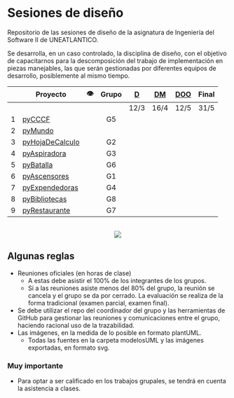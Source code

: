 # Sesiones de diseño

Repositorio de las sesiones de diseño de la asignatura de Ingeniería del Software II de UNEATLANTICO.

Se desarrolla, en un caso controlado, la disciplina de diseño, con el objetivo de capacitarnos para la descomposición del trabajo de implementación en piezas manejables, las que serán gestionadas por diferentes equipos de desarrollo, posiblemente al mismo tiempo.

<div align=center>

| |Proyecto|👁️|Grupo|[D](/documentos/entregas.d.md)|[DM](/documentos/entregas.dM.md)|[DOO](/documentos/entregas.dOO.md)|Final
|-|-|:-:|:-:|:-:|:-:|:-:|:-:|
| ||||12/3|16/4|12/5|31/5
|1|[pyCCCF](https://github.com/puntoReflex/pyCCCF/blob/main/enunciado.md)||G5
|2|[pyMundo](https://github.com/puntoReflex/pyMundo/blob/main/enunciado.md)
|3|[pyHojaDeCalculo](https://github.com/puntoReflex/pyHojaDeCalculo/blob/main/enunciado.md)||G2
|4|[pyAspiradora](https://github.com/puntoReflex/pyAspiradora/blob/main/enunciado.md)||G3
|5|[pyBatalla](https://github.com/puntoReflex/pyBatalla/blob/main/enunciado.md)||G6
|6|[pyAscensores](https://github.com/puntoReflex/pyAscensores/blob/main/enunciado.md)||G1
|7|[pyExpendedoras](https://github.com/puntoReflex/pyExpendedoras/blob/main/enunciado.md)||G4
|8|[pyBibliotecas](https://github.com/puntoReflex/pyBiblioteca/blob/main/enunciado.md)||G8
|9|[pyRestaurante](https://github.com/puntoReflex/pyRestaurante/blob/main/enunciado.md)||G7

</div>

<div align=center>

||
|-|
![](/images/modelosUML/trabajoRepos.svg)

</div>

## Algunas reglas

- Reuniones oficiales (en horas de clase)
  - A estas debe asistir el 100% de los integrantes de los grupos.
  - Si a las reuniones asiste menos del 80% del grupo, la reunión se cancela y el grupo se da por cerrado. La evaluación se realiza de la forma tradicional (examen parcial, examen final).
- Se debe utilizar el repo del coordinador del grupo y las herramientas de GitHub para gestionar las reuniones y comunicaciones entre el grupo, haciendo racional uso de la trazabilidad.
- Las imágenes, en la medida de lo posible en formato plantUML.
  - Todas las fuentes en la carpeta modelosUML y las imágenes exportadas, en formato svg.
 
### Muy importante

- Para optar a ser calificado en los trabajos grupales, se tendrá en cuenta la asistencia a clases.
